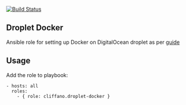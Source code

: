 [![Build Status](https://img.shields.io/travis/cliffano/ansible-role-droplet-docker.svg)](http://travis-ci.org/cliffano/ansible-role-droplet-docker)

Droplet Docker
--------------

Ansible role for setting up Docker on DigitalOcean droplet as per [guide](https://www.digitalocean.com/community/tutorials/how-to-install-and-use-docker-getting-started)

Usage
-----

Add the role to playbook:

    - hosts: all
      roles:
        - { role: cliffano.droplet-docker }
